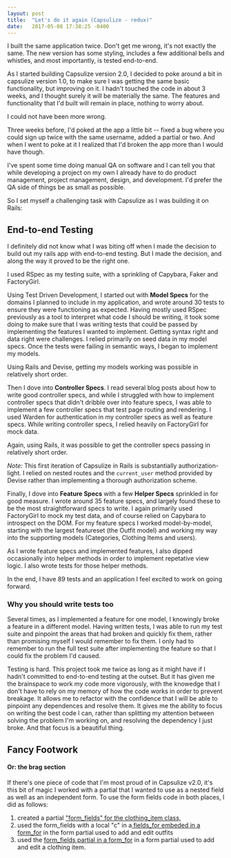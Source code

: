 ```yaml
---
layout: post
title:  "Let's do it again (Capsulize - redux)"
date:   2017-05-08 17:38:25 -0400
---
```



I built the same application twice. Don't get me wrong, it's not exactly the same. The new version has some styling, includes a few additional bells and whistles, and most importantly, is tested end-to-end. 

As I started building Capsulize version 2.0, I decided to poke around a bit in capsulize version 1.0, to make sure I was getting the same basic functionality, but improving on it. I hadn't touched the code in about 3 weeks, and I thought surely it will be materially the same. The features and functionality that I'd built will remain in place, nothing to worry about. 

I could not have been more wrong. 

Three weeks before, I'd poked at the app a little bit -- fixed a bug where you could sign up twice with the same username, added a partial or two. And when I went to poke at it I realized that I'd broken the app more than I would have though. 

I've spent some time doing manual QA on software and I can tell you that while developing a project on my own I already have to do product management, project management, design, and development. I'd prefer the QA side of things be as small as possible. 

So I set myself a challenging task with Capsulize as I was building it on Rails: 

## End-to-end Testing
I definitely did not know what I was biting off when I made the decision to build out my rails app with end-to-end testing. But I  made the decision, and along the way it proved to be the right one. 

I used RSpec as my testing suite, with a sprinkling of Capybara, Faker and FactoryGirl. 

Using Test Driven Development, I started out with **Model Specs** for the domains I planned to include in my application, and wrote around 30 tests to ensure they were functioning as expected. Having mostly used RSpec previously as a tool to interpret what code I should be writing, it took some doing to make sure that I was writing tests that could be passed by implementing the features I wanted to implement. Getting syntax right and data right were challenges. I relied primarily on seed data in my model specs. Once the tests were failing in semantic ways, I began to implement my models. 

Using Rails and Devise, getting my models working was possible in relatively short order. 

Then I dove into **Controller Specs**. I read several blog posts about how to write good controller specs, and while I struggled with how to implement controller specs that didn't dribble over into feature specs, I was able to implement a few controller specs that test page routing and rendering. I used Warden for authentication in my controller specs as well as feature specs. While writing controller specs, I relied heavily on FactoryGirl for mock data.

Again, using Rails, it was possible to get the controller specs passing in relatively short order. 

*Note:* This first iteration of Capsulize in Rails is substantially authorization-light. I relied on nested routes and the `current_user` method provided by Devise rather than implementing a thorough authorization scheme.

Finally, I dove into **Feature Specs** with a few **Helper Specs** sprinkled in for good measure. I wrote around 35 feature specs, and largely found these to be the most straightforward specs to write. I again primarily used FactoryGirl to mock my test data, and of course relied on Capybara to introspect on the DOM. For my feature specs I worked model-by-model, starting with the largest featureset (the Outfit model) and working my way into the supporting models (Categories, Clothing Items and users). 

As I wrote feature specs and implemented features, I also dipped occasionally into helper methods in order to implement repetative view logic. I also wrote tests for those helper methods. 

In the end, I have 89 tests and an application I feel excited to work on going forward. 
### Why you should write tests too
Several times, as I implemented a feature for one model, I knowingly broke a feature in a different model. Having written tests, I was able to run my test suite and pinpoint the areas that had broken and quickly fix them, rather than promising myself I would remember to fix them. I only had to remember to run the full test suite after implementing the feature so that I could fix the problem I'd caused. 

Testing is hard. This project took me twice as long as it might have if I hadn't committed to end-to-end testing at the outset. But it has given me the brainspace to work my code more vigorously, with the knowedge that I don't have to rely on my memory of how the code works in order to prevent breakage. It allows me to refactor with the confidence that I will be able to pinpoint any dependences and resolve them. It gives me the ability to focus on writing the best code I can, rather than splitting my attention between solving the problem I'm working on, and resolving the dependency I just broke. And that focus is a beautiful thing. 
## Fancy Footwork
#### Or: the brag section
If there's one piece of code that I'm most proud of in Capsulize v2.0, it's this bit of magic I worked with a partial that I wanted to use as a nested field as well as an independent form. To use the form fields code in both places, I did as follows:
1. created a partial ["form_fields" for the clothing_item class, ](https://github.com/walwoodr/capsulize-rails/blob/master/app/views/clothing_items/_form_fields.html.erb) 
2. used the form_fields with a local "c" in a[ fields_for embeded in a form_for](https://github.com/walwoodr/capsulize-rails/blob/master/app/views/outfits/_form.html.erb) in the form partial used to add and edit outfits
3. used the [form_fields partial in a form_for](https://github.com/walwoodr/capsulize-rails/blob/master/app/views/clothing_items/_form.html.erb) in a form partial used to add and edit a clothing item.  

